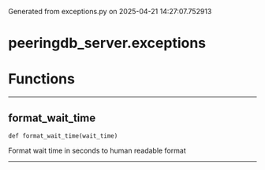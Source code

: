 Generated from exceptions.py on 2025-04-21 14:27:07.752913

# peeringdb_server.exceptions

# Functions
---

## format_wait_time
`def format_wait_time(wait_time)`

Format wait time in seconds to human readable format

---
